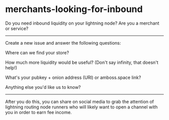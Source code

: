 # merchants-looking-for-inbound
Do you need inbound liquidity on your lightning node? Are you a merchant or service? 
___________________________
Create a new issue and answer the following questions:

Where can we find your store?

How much more liquidity would be useful? (Don't say infinity, that doesn't help!)

What's your pubkey + onion address (URI) or amboss.space link?

Anything else you'd like us to know?

_________________________
After you do this, you can share on social media to grab the attention of lightning routing node runners who will likely want to open a channel with you in order to earn fee income. 
